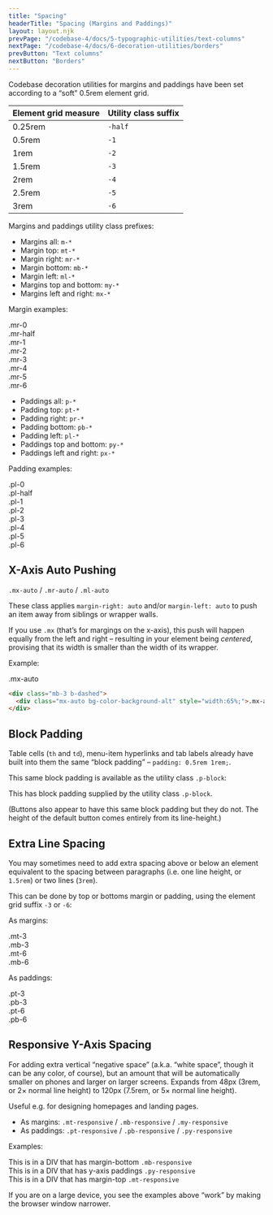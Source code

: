 ```yaml
---
title: "Spacing"
headerTitle: "Spacing (Margins and Paddings)"
layout: layout.njk
prevPage: "/codebase-4/docs/5-typographic-utilities/text-columns"
nextPage: "/codebase-4/docs/6-decoration-utilities/borders"
prevButton: "Text columns"
nextButton: "Borders"
---
```


<p class="t-lg t-thin">Codebase decoration utilities for margins and paddings have been set according to a “soft” 0.5rem element grid.</p>

<table class="table">
  <thead>
    <tr>
      <th>Element grid measure</th>
      <th>Utility class suffix</th>
    </tr>
  </thead>
  <tbody>
    <tr>
      <td>0.25rem</td>
      <td><code>-half</code></td>
    </tr>
    <tr>
      <td>0.5rem</td>
      <td><code>-1</code></td>
    </tr>
    <tr>
      <td>1rem</td>
      <td><code>-2</code></td>
    </tr>
    <tr>
      <td>1.5rem</td>
      <td><code>-3</code></td>
    </tr>
    <tr>
      <td>2rem</td>
      <td><code>-4</code></td>
    </tr>
    <tr>
      <td>2.5rem</td>
      <td><code>-5</code></td>
    </tr>
    <tr>
      <td>3rem</td>
      <td><code>-6</code></td>
    </tr>
  </tbody>
</table>

Margins and paddings utility class prefixes:

<div class="grid grid-gap grid-md-2-cols">
  <div class="col-1 mb-3">
    <ul>
      <li>Margins all: <code>m-*</code></li>
      <li>Margin top: <code>mt-*</code></li>
      <li>Margin right: <code>mr-*</code></li>
      <li>Margin bottom: <code>mb-*</code></li>
      <li>Margin left: <code>ml-*</code></li>
      <li>Margins top and bottom: <code>my-*</code></li>
      <li>Margins left and right: <code>mx-*</code></li>
    </ul>
    <p>Margin examples:</p>
    <div class="mb-1 b-thin">
      <div class="mr-0 bg-color-background-alt">.mr-0</div>
    </div>
    <div class="mb-1 b-thin">
      <div class="mr-half bg-color-background-alt">.mr-half</div>
    </div>
    <div class="mb-1 b-thin">
      <div class="mr-1 bg-color-background-alt">.mr-1</div>
    </div>
    <div class="mb-1 b-thin">
      <div class="mr-2 bg-color-background-alt">.mr-2</div>
    </div>
    <div class="mb-1 b-thin">
      <div class="mr-3 bg-color-background-alt">.mr-3</div>
    </div>
    <div class="mb-1 b-thin">
      <div class="mr-4 bg-color-background-alt">.mr-4</div>
    </div>
    <div class="mb-1 b-thin">
      <div class="mr-5 bg-color-background-alt">.mr-5</div>
    </div>
    <div class="mb-1 b-thin">
      <div class="mr-6 bg-color-background-alt">.mr-6</div>
    </div>
  </div>
  <div class="col-2 mb-3">
    <ul>
      <li>Paddings all: <code>p-*</code></li>
      <li>Padding top: <code>pt-*</code></li>
      <li>Padding right: <code>pr-*</code></li>
      <li>Padding bottom: <code>pb-*</code></li>
      <li>Padding left: <code>pl-*</code></li>
      <li>Paddings top and bottom: <code>py-*</code></li>
      <li>Paddings left and right: <code>px-*</code></li>
    </ul>
    <p>Padding examples:</p>
    <div class="mb-1 bg-color-background-alt pl-0">
      <div class="b-thin">.pl-0</div>
    </div>
    <div class="mb-1 bg-color-background-alt pl-half">
      <div class="b-thin">.pl-half</div>
    </div>
    <div class="mb-1 bg-color-background-alt pl-1">
      <div class="b-thin">.pl-1</div>
    </div>
    <div class="mb-1 bg-color-background-alt pl-2">
      <div class="b-thin">.pl-2</div>
    </div>
    <div class="mb-1 bg-color-background-alt pl-3">
      <div class="b-thin">.pl-3</div>
    </div>
    <div class="mb-1 bg-color-background-alt pl-4">
      <div class="b-thin">.pl-4</div>
    </div>
    <div class="mb-1 bg-color-background-alt pl-5">
      <div class="b-thin">.pl-5</div>
    </div>
    <div class="mb-1 bg-color-background-alt pl-6">
      <div class="b-thin">.pl-6</div>
    </div>
  </div>
</div>

## X-Axis Auto Pushing

`.mx-auto` / `.mr-auto` / `.ml-auto`

These class applies `margin-right: auto` and/or `margin-left: auto` to push an item away from siblings or wrapper walls.

If you use `.mx` (that’s for margings on the x-axis), this push will happen equally from the left and right – resulting in your element being _centered_, provising that its width is smaller than the width of its wrapper.

Example:

<div class="mb-3 b-dashed">
  <div class="mx-auto bg-color-background-alt" style="width:65%;">.mx-auto</div>
</div>

```html
<div class="mb-3 b-dashed">
  <div class="mx-auto bg-color-background-alt" style="width:65%;">.mx-auto</div>
</div>
```


## Block Padding

Table cells (`th` and `td`), menu-item hyperlinks and tab labels already have built into them the same “block padding” – `padding: 0.5rem 1rem;`.

This same block padding is available as the utility class `.p-block`:

<div class="mb-3 b-dashed p-block">This has block padding supplied by the utility class <code>.p-block</code>.</div>

(Buttons also appear to have this same block padding but they do not. The height of the default button comes entirely from its line-height.)

## Extra Line Spacing

You may sometimes need to add extra spacing above or below an element equivalent to the spacing between paragraphs (i.e. one line height, or `1.5rem`) or two lines (`3rem`).

This can be done by top or bottoms margin or padding, using the element grid suffix `-3` or `-6`:

As margins:

<div class="mb-3 b-dashed">
  <div class="mt-3 bg-color-background-alt">.mt-3</div>
</div>

<div class="mb-3 b-dashed">
  <div class="mb-3 bg-color-background-alt">.mb-3</div>
</div>

<div class="mb-3 b-dashed">
  <div class="mt-6 bg-color-background-alt">.mt-6</div>
</div>

<div class="mb-3 b-dashed">
  <div class="mb-6 bg-color-background-alt">.mb-6</div>
</div>

As paddings:

<div class="mb-3 bg-color-background-alt pt-3">
  <div class="b-dashed">.pt-3</div>
</div>

<div class="mb-3 bg-color-background-alt pb-3">
  <div class="b-dashed">.pb-3</div>
</div>

<div class="mb-3 bg-color-background-alt pt-6">
  <div class="b-dashed">.pt-6</div>
</div>

<div class="mb-3 bg-color-background-alt pb-6">
  <div class="b-dashed">.pb-6</div>
</div>

## Responsive Y-Axis Spacing

For adding extra vertical “negative space” (a.k.a. “white space”, though it can be any color, of course), but an amount that will be automatically smaller on phones and larger on larger screens. Expands from 48px (3rem, or 2&times; normal line height) to 120px (7.5rem, or 5&times; normal line height).

Useful e.g. for designing homepages and landing pages.

* As margins: `.mt-responsive` / `.mb-responsive` / `.my-responsive`
* As paddings: `.pt-responsive` / `.pb-responsive` / `.py-responsive`

Examples:

<div class="mb-responsive p-1 bg-color-background-alt">This is in a DIV that has margin-bottom <code class="b-thin">.mb-responsive</code></div>
<div class="px-1 py-responsive bg-color-background-alt"><div>This is in a DIV that has y-axis paddings <code class="b-thin">.py-responsive</code></div></div>
<div class="mt-responsive mb-3 p-1 bg-color-background-alt">This is in a DIV that has margin-top <code class="b-thin">.mt-responsive</code></div>

If you are on a large device, you see the examples above “work” by making the browser window narrower.